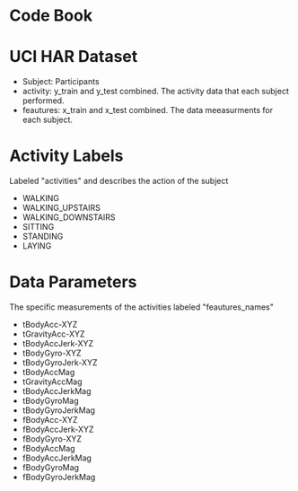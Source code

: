 # Code Book

# UCI HAR Dataset
- Subject: Participants
- activity: y_train and y_test combined. The activity data that each subject performed.
- feautures: x_train and x_test combined. The data meeasurments for each subject.

# Activity Labels
Labeled "activities" and describes the action of the subject
 - WALKING
 - WALKING_UPSTAIRS
 - WALKING_DOWNSTAIRS
 - SITTING
 - STANDING
 - LAYING


# Data Parameters
The specific measurements of the activities labeled "feautures_names"
 - tBodyAcc-XYZ
 - tGravityAcc-XYZ
 - tBodyAccJerk-XYZ
 - tBodyGyro-XYZ
 - tBodyGyroJerk-XYZ
 - tBodyAccMag
 - tGravityAccMag
 - tBodyAccJerkMag
 - tBodyGyroMag
 - tBodyGyroJerkMag
 - fBodyAcc-XYZ
 - fBodyAccJerk-XYZ
 - fBodyGyro-XYZ
 - fBodyAccMag
 - fBodyAccJerkMag
 - fBodyGyroMag
 - fBodyGyroJerkMag
